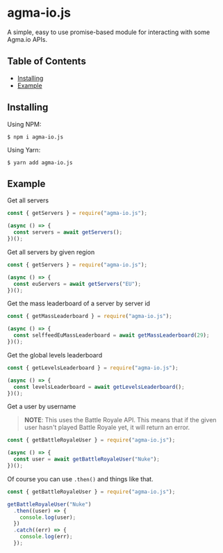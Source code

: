 # agma-io.js

A simple, easy to use promise-based module for interacting with some Agma.io APIs.

## Table of Contents

  - [Installing](#installing)
  - [Example](#example)

## Installing

Using NPM:

```
$ npm i agma-io.js
```

Using Yarn:

```
$ yarn add agma-io.js
```

## Example

Get all servers

```js
const { getServers } = require("agma-io.js");

(async () => {
  const servers = await getServers();
})();
```

Get all servers by given region

```js
const { getServers } = require("agma-io.js");

(async () => {
  const euServers = await getServers("EU");
})();
```

Get the mass leaderboard of a server by server id

```js
const { getMassLeaderboard } = require("agma-io.js");

(async () => {
  const selffeedEuMassLeaderboard = await getMassLeaderboard(29);
})();
```

Get the global levels leaderboard

```js
const { getLevelsLeaderboard } = require("agma-io.js");

(async () => {
  const levelsLeaderboard = await getLevelsLeaderboard();
})();
```

Get a user by username

> **NOTE**: This uses the Battle Royale API. This means that if the given user hasn't played Battle Royale yet, it will return an error.

```js
const { getBattleRoyaleUser } = require("agma-io.js");

(async () => {
  const user = await getBattleRoyaleUser("Nuke");
})();
```

Of course you can use `.then()` and things like that.

```js
const { getBattleRoyaleUser } = require("agma-io.js");

getBattleRoyaleUser("Nuke")
  .then((user) => {
    console.log(user);
  })
  .catch((err) => {
    console.log(err);
  });
```
